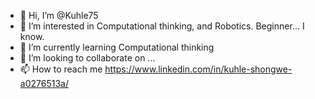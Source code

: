 - 👋 Hi, I’m @Kuhle75
- 👀 I’m interested in Computational thinking, and Robotics. Beginner... I know.
- 🌱 I’m currently learning Computational thinking
- 💞️ I’m looking to collaborate on ...
- 📫 How to reach me https://www.linkedin.com/in/kuhle-shongwe-a0276513a/

<!---
Kuhle75/Kuhle75 is a ✨ special ✨ repository because its `README.md` (this file) appears on your GitHub profile.
You can click the Preview link to take a look at your changes.
--->
